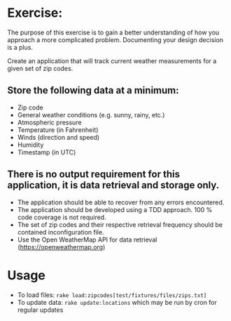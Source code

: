 # Exercise:

The purpose of this exercise is to gain a better understanding of how you approach a more complicated problem. Documenting your design decision is a plus.

Create an application that will track current weather measurements for a given set of zip codes.

## Store the following data at a minimum:

* Zip code
* General weather conditions (e.g. sunny, rainy, etc.)
* Atmospheric pressure
* Temperature (in Fahrenheit)
* Winds (direction and speed)
* Humidity
* Timestamp (in UTC)

## There is no output requirement for this application, it is data retrieval and storage only.

* The application should be able to recover from any errors encountered.
* The application should be developed using a TDD approach. 100 % code coverage is not required.
* The set of zip codes and their respective retrieval frequency should be contained inconfiguration file.
* Use the Open WeatherMap API for data retrieval (https://openweathermap.org)

# Usage

* To load files: `rake load:zipcodes[test/fixtures/files/zips.txt]`
* To update data: `rake update:locations` which may be run by cron for regular updates